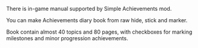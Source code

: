 There is in-game manual supported by Simple Achievements mod.  

You can make Achievements diary book from raw hide, stick and marker.  

Book contain almost 40 topics and 80 pages, with checkboxes for marking milestones and minor progression achievements.